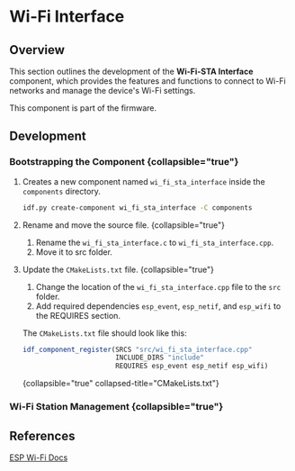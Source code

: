# Wi-Fi Interface

## Overview

This section outlines the development of the **Wi-Fi-STA Interface** component, which provides the features and
functions
to connect to Wi-Fi networks and manage the device's Wi-Fi settings.

This component is part of the [](Orchestrator.md) firmware.

## Development

### Bootstrapping the Component {collapsible="true"}

1. Creates a new component named `wi_fi_sta_interface` inside the `components` directory.

    ```Bash
    idf.py create-component wi_fi_sta_interface -C components
    ```

2. Rename and move the source file. {collapsible="true"}

    1. Rename the `wi_fi_sta_interface.c` to `wi_fi_sta_interface.cpp`.
    2. Move it to src folder.
3. Update the `CMakeLists.txt` file. {collapsible="true"}

    1. Change the location of the `wi_fi_sta_interface.cpp` file to the `src` folder.
    2. Add required dependencies `esp_event`, `esp_netif`, and `esp_wifi` to the REQUIRES section.
   
   The `CMakeLists.txt` file should look like this:

    ```CMake
    idf_component_register(SRCS "src/wi_fi_sta_interface.cpp"
                           INCLUDE_DIRS "include"
                           REQUIRES esp_event esp_netif esp_wifi)
    ```
   {collapsible="true" collapsed-title="CMakeLists.txt"}

### Wi-Fi Station Management {collapsible="true"}

## References

[ESP Wi-Fi Docs](https://docs.espressif.com/projects/esp-idf/en/v5.2.5/esp32c6/api-reference/network/esp_wifi.html)
